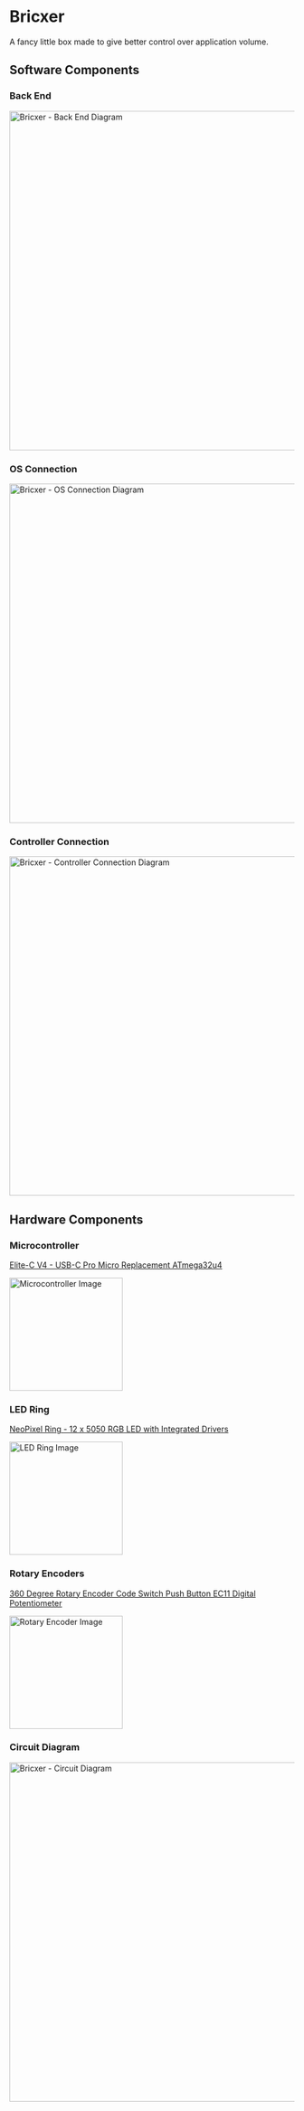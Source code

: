 # Bricxer
A fancy little box made to give better control over application volume.

## Software Components
### Back End
<img src="https://user-images.githubusercontent.com/16418232/102026301-13ec9980-3d6b-11eb-966a-93a8b31639d7.png" alt="Bricxer - Back End Diagram" width=600>

### OS Connection
<img src="https://user-images.githubusercontent.com/16418232/102026093-0387ef00-3d6a-11eb-887f-9749f6bcadab.png" alt="Bricxer - OS Connection Diagram" width=600>

### Controller Connection
<img src="https://user-images.githubusercontent.com/16418232/102026091-01259500-3d6a-11eb-8198-54ad4939ea8a.png" alt="Bricxer - Controller Connection Diagram" width=600>

## Hardware Components
### Microcontroller
[Elite-C V4 - USB-C Pro Micro Replacement ATmega32u4](https://keeb.io/products/elite-c-low-profile-version-usb-c-pro-micro-replacement-atmega32u4)

<img src="https://cdn.shopify.com/s/files/1/1851/5125/products/image_71882d03-baeb-4064-bc72-b12b304f828a_530x@2x.jpg?v=1593119167" alt="Microcontroller Image" width=200>

### LED Ring
[NeoPixel Ring - 12 x 5050 RGB LED with Integrated Drivers](https://www.adafruit.com/product/1643)

<img src="https://cdn-shop.adafruit.com/1200x900/1643-01.jpg" alt="LED Ring Image" width="200">

### Rotary Encoders
[360 Degree Rotary Encoder Code Switch Push Button EC11 Digital Potentiometer](https://www.amazon.com/dp/B08728K3YB/ref=sspa_dk_detail_4?psc=1&pd_rd_i=B08728K3YB&pd_rd_w=wUpYA&pf_rd_p=7d37a48b-2b1a-4373-8c1a-bdcc5da66be9&pd_rd_wg=P6bMW&pf_rd_r=DX2TZ5MXHAQ1K0RC34RN&pd_rd_r=5e2f2e19-29c7-4d22-9d46-9276e63d3007&spLa=ZW5jcnlwdGVkUXVhbGlmaWVyPUExQkFHTzNZNVBLT0pBJmVuY3J5cHRlZElkPUEwMTQxNDgyMURJRDIyVEZGVlNENyZlbmNyeXB0ZWRBZElkPUEwNDE1MjQxMlZIOFVMMVRRUFhZWCZ3aWRnZXROYW1lPXNwX2RldGFpbCZhY3Rpb249Y2xpY2tSZWRpcmVjdCZkb05vdExvZ0NsaWNrPXRydWU=)

<img src="https://images-na.ssl-images-amazon.com/images/I/615-423veuL._AC_SL1001_.jpg" alt="Rotary Encoder Image" width=200>

### Circuit Diagram
<img src="https://user-images.githubusercontent.com/16418232/102026088-fff46800-3d69-11eb-9aa9-c3cb55b44810.png" alt="Bricxer - Circuit Diagram" width=600>
